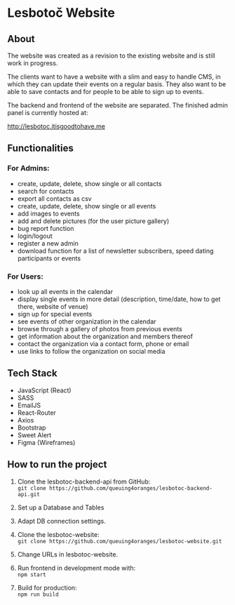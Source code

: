 # Lesbotoč Website

## About

The website was created as a revision to the existing website and is still work in progress.

The clients want to have a website with a slim and easy to handle CMS, in which they can update their events on a regular basis. They also want to be able to save contacts and for people to be able to sign up to events.

The backend and frontend of the website are separated.
The finished admin panel is currently hosted at:

http://lesbotoc.itisgoodtohave.me

## Functionalities

### For Admins:

- create, update, delete, show single or all contacts
- search for contacts
- export all contacts as csv
- create, update, delete, show single or all events
- add images to events
- add and delete pictures (for the user picture gallery)
- bug report function
- login/logout
- register a new admin
- download function for a list of newsletter subscribers, speed dating participants or events

### For Users:

- look up all events in the calendar
- display single events in more detail (description, time/date, how to get there, website of venue)
- sign up for special events
- see events of other organization in the calendar
- browse through a gallery of photos from previous events
- get information about the organization and members thereof
- contact the organization via a contact form, phone or email
- use links to follow the organization on social media

## Tech Stack

- JavaScript (React)
- SASS
- EmailJS
- React-Router
- Axios
- Bootstrap
- Sweet Alert
- Figma (Wireframes)

## How to run the project

1. Clone the lesbotoc-backend-api from GitHub:  
   `git clone https://github.com/queuing4oranges/lesbotoc-backend-api.git`
2. Set up a Database and Tables

3. Adapt DB connection settings.

4. Clone the lesbotoc-website:  
   `git clone https://github.com/queuing4oranges/lesbotoc-website.git`

5. Change URLs in lesbotoc-website.

6. Run frontend in development mode with:  
   `npm start`

7. Build for production:  
   `npm run build`
